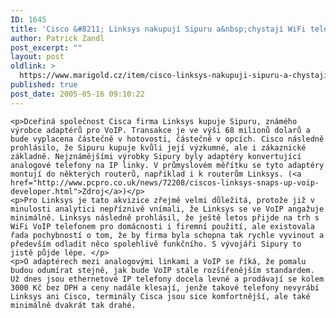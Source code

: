 ```yaml
---
ID: 1645
title: 'Cisco &#8211; Linksys nakupují Sipuru a&nbsp;chystají WiFi telefon'
author: Patrick Zandl
post_excerpt: ""
layout: post
oldlink: >
  https://www.marigold.cz/item/cisco-linksys-nakupuji-sipuru-a-chystaji-wifi-telefon
published: true
post_date: 2005-05-16 09:10:22
---
```

	<p>Dceřiná společnost Cisca firma Linksys kupuje Sipuru, známého výrobce adaptérů pro VoIP. Transakce je ve výši 68 milionů dolarů a bude vyplacena částečně v hotovosti, částečně v opcích. Cisco následně prohlásilo, že Sipuru kupuje kvůli její výzkumné, ale i zákaznické základně. Nejznámějšími výrobky Sipury byly adaptéry konvertující analogové telefony na IP linky. V průmyslovém měřítku se tyto adaptéry montují do některých routerů, například i k routerům Linksys. (<a href="http://www.pcpro.co.uk/news/72208/ciscos-linksys-snaps-up-voip-developer.html">Zdroj</a>)</p>
	<p>Pro Linksys je tato akvizice zřejmě velmi důležitá, protože již v minulosti analytici nepříznivě vnímali, že Linksys se ve VoIP angažuje minimálně. Linksys následně prohlásil, že ještě letos přijde na trh s WiFi VoIP telefonem pro domácnosti i firemní použití, ale existovala řada pochybností o tom, že by firma byla schopna tak rychle vyvinout a především odladit něco spolehlivě funkčního. S vývojáři Sipury to jistě půjde lépe. </p>
	<p>O adaptérech mezi analogovými linkami a VoIP se říká, že pomalu budou odumírat stejně, jak bude VoIP stále rozšířenějším standardem. Už dnes jsou ethernetové IP telefony docela levné a prodávají se kolem 3000 Kč bez DPH a ceny nadále klesají, jenže takové telefony nevyrábí Linksys ani Cisco, terminály Cisca jsou sice komfortnější, ale také minimálně dvakrát tak drahé.
</p>